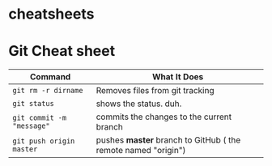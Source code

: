 # cheatsheets

# Git Cheat sheet
Command | What It Does
--- | --- |
`git rm -r dirname` | Removes files from git tracking
`git status` | shows the status. duh.
`git commit -m "message"` | commits the changes to the current branch
`git push origin master` | pushes **master** branch to GitHub ( the remote named "origin")

